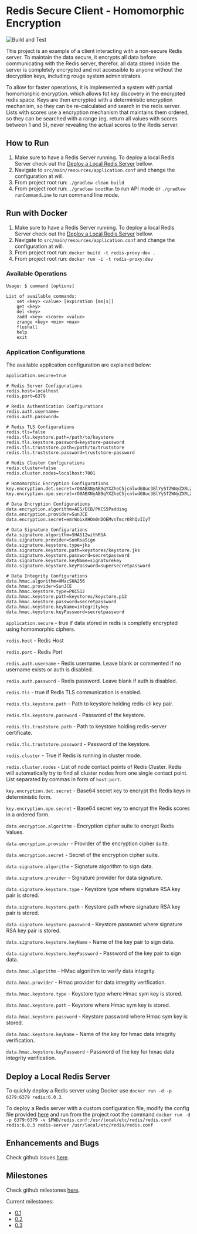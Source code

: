 # Redis Secure Client - Homomorphic Encryption

![Build and Test](https://github.com/aanciaes/redis-homomorphic-enc/workflows/Build%20and%20Test/badge.svg)

This project is an example of a client interacting with a non-secure Redis server.
To maintain the data secure, it encrypts all data before communicating with the Redis server, therefor, all data stored 
inside the server is completely encrypted and not accessible to anyone without the decryption keys, including rouge system 
administrators.

To allow for faster operations, it is implemented a system with partial homomorphic encryption. which allows fot key
discovery in the encrypted redis space. Keys are then encrypted with a deterministic encryption mechanism, so they can be
re-calculated and search in the redis server. Lists with scores use a encryption mechanism that maintains them ordered,
so they can be searched with a range (eg. return all values with scores between 1 and 5), never revealing the actual scores
to the Redis server.

## How to Run

1. Make sure to have a Redis Server running. To deploy a local Redis Server check out the [Deploy a Local Redis Server](#deploy-a-local-redis-server) bellow.
2. Navigate to `src/main/resources/application.conf` and change the configuration at will.
3. From project root run: `./gradlew clean build`
4. From project root run: `./gradlew bootRun` to run API mode or `./gradlew runCommandLine` to run command line mode.

## Run with Docker

1. Make sure to have a Redis Server running. To deploy a local Redis Server check out the [Deploy a Local Redis Server](#deploy-a-local-redis-server) bellow.
2. Navigate to `src/main/resources/application.conf` and change the configuration at will.
3. From project root run: `docker build -t redis-proxy:dev .`
4. From project root run: `docker run -i -t redis-proxy:dev`

### Available Operations

```
Usage: $ command [options]

List of available commands:
    set <key> <value> [expiration [ms|s]]
    get <key>
    del <key>
    zadd <key> <score> <value>
    zrange <key> <min> <max>
    flushall
    help
    exit
```

### Application Configurations

The available application configuration are explained below:

```
application.secure=true

# Redis Server Configurations
redis.host=localhost
redis.port=6379

# Redis Authentication Configurations
redis.auth.username=
redis.auth.password=

# Redis TLS Configurations
redis.tls=false
redis.tls.keystore.path=/path/to/keystore
redis.tls.keystore.password=keystore-password
redis.tls.truststore.path=/path/to/truststore
redis.tls.truststore.password=truststore-password

# Redis Cluster Configurations
redis.cluster=false
redis.cluster.nodes=localhost:7001

# Homomorphic Encryption Configurations
key.encryption.det.secret=rO0ABXNyAB9qYXZheC5jcnlwdG8uc3BlYy5TZWNyZXRLZXlTcGVjW0cLZuIwYU0CAAJMAAlhbGdvcml0aG10ABJMamF2YS9sYW5nL1N0cmluZztbAANrZXl0AAJbQnhwdAADQUVTdXIAAltCrPMX+AYIVOACAAB4cAAAABD/0YUynK927L2L+Hs1YCGk
key.encryption.ope.secret=rO0ABXNyAB9qYXZheC5jcnlwdG8uc3BlYy5TZWNyZXRLZXlTcGVjW0cLZuIwYU0CAAJMAAlhbGdvcml0aG10ABJMamF2YS9sYW5nL1N0cmluZztbAANrZXl0AAJbQnhwdAADQUVTdXIAAltCrPMX+AYIVOACAAB4cAAAABD/0YUynK927L2L+Hs1YCGk

# Data Encryption Configurations
data.encryption.algorithm=AES/ECB/PKCS5Padding
data.encryption.provider=SunJCE
data.encryption.secret=emrWoixAHOm0nDOEMvnTmcrKRhQvIIyT

# Data Signature Configurations
data.signature.algorithm=SHA512withRSA
data.signature.provider=SunRsaSign
data.signature.keystore.type=jks
data.signature.keystore.path=keystores/keystore.jks
data.signature.keystore.password=secretpassword
data.signature.keystore.keyName=signaturekey
data.signature.keystore.keyPassword=supersecretpassword

# Data Integrity Configurations
data.hmac.algorithm=HMacSHA256
data.hmac.provider=SunJCE
data.hmac.keystore.type=PKCS12
data.hmac.keystore.path=keystores/keystore.p12
data.hmac.keystore.password=secretpassword
data.hmac.keystore.keyName=integritykey
data.hmac.keystore.keyPassword=secretpassword
```

`application.secure` - true if data stored in redis is completly encrypted using homomorphic ciphers.

`redis.host` - Redis Host

`redis.port` - Redis Port

`redis.auth.username` - Redis username. Leave blank or commented if no username exists or auth is disabled.

`redis.auth.password` - Redis password. Leave blank if auth is disabled.

`redis.tls` - true if Redis TLS communication is enabled.

`redis.tls.keystore.path` - Path to keystore holding redis-cli key pair.

`redis.tls.keystore.password` - Password of the keystore.

`redis.tls.truststore.path` - Path to keystore holding redis-server certificate.

`redis.tls.truststore.password` - Password of the keystore.

`redis.cluster` - True if Redis is running in cluster mode.

`redis.cluster.nodes` - List of node contact points of Redis Cluster. Redis will automatically try to find all cluster nodes from one single contact point.
List separated by commas in form of `host:port`.

`key.encryption.det.secret` - Base64 secret key to encrypt the Redis keys in deterministic form.

`key.encryption.ope.secret` - Base64 secret key to encrypt the Redis scores in a ordered form.

`data.encryption.algorithm` - Encryption cipher suite to encrypt Redis Values.

`data.encryption.provider` - Provider of the encryption cipher suite.

`data.encryption.secret` - Secret of the encryption cipher suite.

`data.signature.algorithm` - Signature algorithm to sign data.

`data.signature.provider` - Signature provider for data signature.

`data.signature.keystore.type` - Keystore type where signature RSA key pair is stored.

`data.signature.keystore.path` - Keystore path where signature RSA key pair is stored.

`data.signature.keystore.password` - Keystore password where signature RSA key pair is stored.

`data.signature.keystore.keyName` - Name of the key pair to sign data.

`data.signature.keystore.keyPassword` - Password of the key pair to sign data.

`data.hmac.algorithm` - HMac algorithm to verify data integrity.

`data.hmac.provider` - Hmac provider for data integrity verification.

`data.hmac.keystore.type` - Keystore type where Hmac sym key is stored.

`data.hmac.keystore.path` - Keystore where Hmac sym key is stored.

`data.hmac.keystore.password` - Keystore password where Hmac sym key is stored.

`data.hmac.keystore.keyName` - Name of the key for hmac data integrity verification.

`data.hmac.keystore.keyPassword` - Password of the key for hmac data integrity verification.

## Deploy a Local Redis Server

To quickly deploy a Redis server using Docker use `docker run -d -p 6379:6379 redis:6.0.3`.

To deploy a Redis server with a custom configuration file, modify the config file provided [here](redis.conf) and run
from the project root the command `docker run -d -p 6379:6379 -v $PWD/redis.conf:/usr/local/etc/redis/redis.conf redis:6.0.3 redis-server /usr/local/etc/redis/redis.conf`

## Enhancements and Bugs

Check github issues [here](https://github.com/aanciaes/redis-homomorphic-enc/issues).

## Milestones

Check github milestones [here](https://github.com/aanciaes/redis-homomorphic-enc/milestones).

Current milestones:

* [0.1](https://github.com/aanciaes/redis-homomorphic-enc/milestone/1)
* [0.2](https://github.com/aanciaes/redis-homomorphic-enc/milestone/2)
* [0.3](https://github.com/aanciaes/redis-homomorphic-enc/milestone/3)
